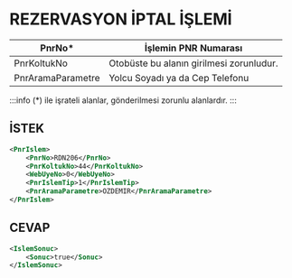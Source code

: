 # REZERVASYON İPTAL İŞLEMİ
|**PnrNo***|İşlemin PNR Numarası|
|-------------|---------------------------------------|
|PnrKoltukNo|Otobüste bu alanın girilmesi zorunludur.|
|PnrAramaParametre|Yolcu Soyadı ya da Cep Telefonu|

:::info
(*) ile işrateli alanlar, gönderilmesi zorunlu alanlardır.
:::

## İSTEK
```xml
<PnrIslem>
	<PnrNo>RDN206</PnrNo>
	<PnrKoltukNo>44</PnrKoltukNo>
	<WebUyeNo>0</WebUyeNo>
	<PnrIslemTip>1</PnrIslemTip>
	<PnrAramaParametre>OZDEMIR</PnrAramaParametre>
</PnrIslem>
```
## CEVAP
```xml
<IslemSonuc>
	<Sonuc>true</Sonuc>
</IslemSonuc>
```